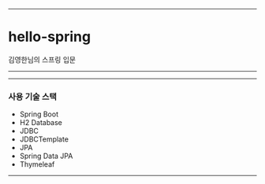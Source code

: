 ***
# hello-spring
김영한님의 스프링 입문
***
***
### 사용 기술 스택
- Spring Boot
- H2 Database
- JDBC
- JDBCTemplate
- JPA
- Spring Data JPA
- Thymeleaf
***
